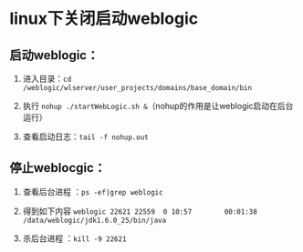 # linux下关闭启动weblogic
## 启动weblogic：
1. 进入目录：`cd /weblogic/wlserver/user_projects/domains/base_domain/bin`

1. 执行 `nohup ./startWebLogic.sh &`（nohup的作用是让weblogic启动在后台运行）

1. 查看启动日志：`tail -f nohup.out`

## 停止weblocgic：

1. 查看后台进程 ：`ps -ef|grep weblogic`

1. 得到如下内容
    `weblogic 22621 22559  0 10:57        00:01:38 /data/weblogic/jdk1.6.0_25/bin/java`

1. 杀后台进程 ：`kill -9 22621`